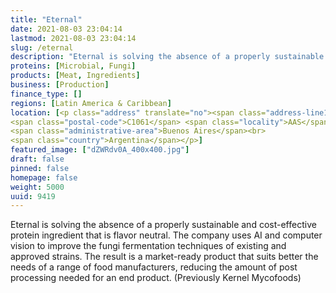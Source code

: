 ```yaml
---
title: "Eternal"
date: 2021-08-03 23:04:14
lastmod: 2021-08-03 23:04:14
slug: /eternal
description: "Eternal is solving the absence of a properly sustainable and cost-effective protein ingredient that is flavor neutral. The company uses AI and computer vision to improve the fungi fermentation techniques of existing and approved strains. The result is a market-ready product that suits better the needs of a range of food manufacturers, reducing the amount of post processing needed for an end product. (Previously Kernel Mycofoods)"
proteins: [Microbial, Fungi]
products: [Meat, Ingredients]
business: [Production]
finance_type: []
regions: [Latin America & Caribbean]
location: [<p class="address" translate="no"><span class="address-line1">Arenales 1635</span><br>
<span class="postal-code">C1061</span> <span class="locality">AAS</span><br>
<span class="administrative-area">Buenos Aires</span><br>
<span class="country">Argentina</span></p>]
featured_image: ["dZWRdv0A_400x400.jpg"]
draft: false
pinned: false
homepage: false
weight: 5000
uuid: 9419
---
```

<p>Eternal is solving the absence of a properly sustainable and cost-effective protein ingredient that is flavor neutral. The company uses AI and computer vision to improve the fungi fermentation techniques of existing and approved strains. The result is a market-ready product that suits better the needs of a range of food manufacturers, reducing the amount of post processing needed for an end product. (Previously Kernel Mycofoods)</p>
